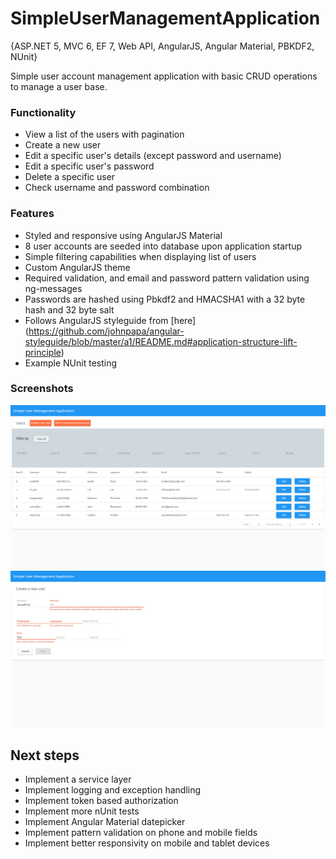 # SimpleUserManagementApplication
{ASP.NET 5, MVC 6, EF 7, Web API, AngularJS, Angular Material, PBKDF2, NUnit}

Simple user account management application with basic CRUD operations to manage a user base.

### Functionality
* View a list of the users with pagination
* Create a new user
* Edit a specific user's details (except password and username)
* Edit a specific user's password
* Delete a specific user
* Check username and password combination

### Features
* Styled and responsive using AngularJS Material
* 8 user accounts are seeded into database upon application startup
* Simple filtering capabilities when displaying list of users
* Custom AngularJS theme
* Required validation, and email and password pattern validation using ng-messages
* Passwords are hashed using Pbkdf2 and HMACSHA1 with a 32 byte hash and 32 byte salt
* Follows AngularJS styleguide from [here] (https://github.com/johnpapa/angular-styleguide/blob/master/a1/README.md#application-structure-lift-principle)
* Example NUnit testing

### Screenshots
![Home](Screenshots/home.png?raw=true "Home")
![Create](Screenshots/create.png?raw=true "Create")


## Next steps
* Implement a service layer
* Implement logging and exception handling
* Implement token based authorization
* Implement more nUnit tests
* Implement Angular Material datepicker
* Implement pattern validation on phone and mobile fields
* Implement better responsivity on mobile and tablet devices
